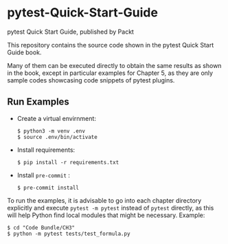 # pytest-Quick-Start-Guide
pytest Quick Start Guide, published by Packt

This repository contains the source code shown in the pytest Quick Start Guide book.

Many of them can be executed directly to obtain the same results as shown in the book,
except in particular examples for Chapter 5, as they are only sample codes showcasing
code snippets of pytest plugins. 

## Run Examples

* Create a virtual envirnment:

  ```
  $ python3 -m venv .env
  $ source .env/bin/activate
  ```

* Install requirements:
  
  ```
  $ pip install -r requirements.txt
  ```

* Install `pre-commit`  :

  ```
  $ pre-commit install
  ```
  
To run the examples, it is advisable to go into each chapter directory
explicitly and execute `pytest -m pytest` instead of `pytest` directly,
as this will help Python find local modules that might be necessary.
Example:

```
$ cd "Code Bundle/CH3"
$ python -m pytest tests/test_formula.py  
```
